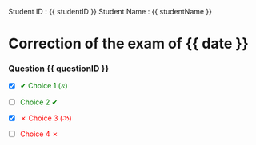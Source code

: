 Student ID : {{ studentID }}
Student Name : {{ studentName }}



# Correction of the exam of {{ date }}

### Question {{ questionID }}

- [x] <span style="color:green">✔ Choice 1  (&#2713;)</span>
- [ ] <span style="color:green">Choice 2 ✔</span>
- [x] <span style="color:red">✗ Choice 3  (&#2717;)</span>
- [ ] <span style="color:red">Choice 4 ✗</span>

